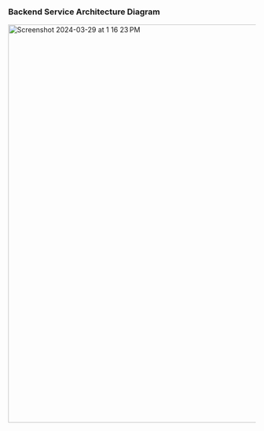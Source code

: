 ### Backend Service Architecture Diagram
<img width="810" alt="Screenshot 2024-03-29 at 1 16 23 PM" src="https://github.com/department-of-veterans-affairs/va.gov-team/assets/13838621/320c1e3e-6e0b-4c12-a32a-fb493e4b8169">
